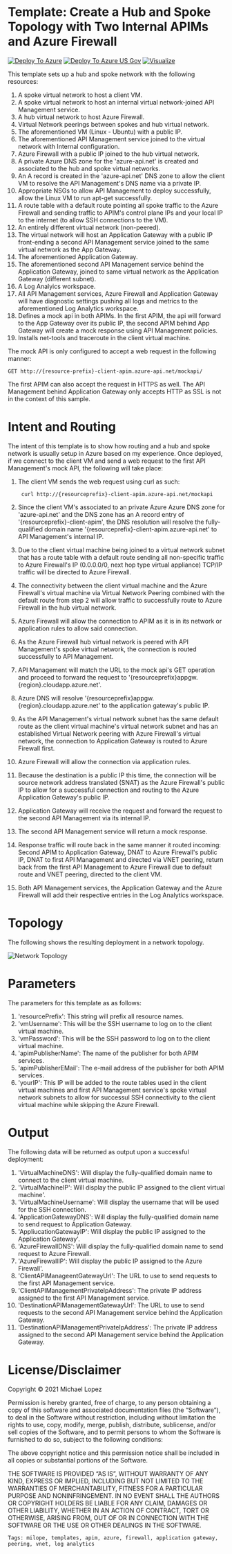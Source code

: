 # Template: Create a Hub and Spoke Topology with Two Internal APIMs and Azure Firewall

[![Deploy To Azure](https://raw.githubusercontent.com/Azure/azure-quickstart-templates/master/1-CONTRIBUTION-GUIDE/images/deploytoazure.svg?sanitize=true)](https://portal.azure.com/#create/Microsoft.Template/uri/https%3a%2f%2fraw.githubusercontent.com%2fmilope%2fazuretools%2fmaster%2fsrc%2ftemplates%2fapi-management%2fapim-to-apim-hub-and-spoke%2fazureDeploy.json)
[![Deploy To Azure US Gov](https://raw.githubusercontent.com/Azure/azure-quickstart-templates/master/1-CONTRIBUTION-GUIDE/images/deploytoazuregov.svg?sanitize=true)](https://portal.azure.us/#create/Microsoft.Template/uri/https%3a%2f%2fraw.githubusercontent.com%2fmilope%2fazuretools%2fmaster%2fsrc%2ftemplates%2fapi-management%2fapim-to-apim-hub-and-spoke%2fazureDeploy.json)
[![Visualize](https://raw.githubusercontent.com/Azure/azure-quickstart-templates/master/1-CONTRIBUTION-GUIDE/images/visualizebutton.svg?sanitize=true)](http://armviz.io/#/?load=https%3a%2f%2fraw.githubusercontent.com%2fmilope%2fazuretools%2fmaster%2fsrc%2ftemplates%2fapi-management%2fapim-to-apim-hub-and-spoke%2fazureDeploy.json)

This template sets up a hub and spoke network with the following resources:

1. A spoke virtual network to host a client VM.
2. A spoke virtual network to host an internal virtual network-joined API Management service.
3. A hub virtual network to host Azure Firewall.
4. Virtual Network peerings between spokes and hub virtual network.
5. The aforementioned VM (Linux - Ubuntu) with a public IP.
6. The aforementioned API Management service joined to the virtual network with Internal configuration.
7. Azure Firewall with a public IP joined to the hub virtual network.
8. A private Azure DNS zone for the 'azure-api.net' is created and associated to the hub and spoke virtual networks.
9. An A record is created in the 'azure-api.net' DNS zone to allow the client VM to resolve the API Management's DNS name via a private IP.
10. Appropriate NSGs to allow API Management to deploy successfully, allow the Linux VM to run apt-get successfully.
11. A route table with a default route pointing all spoke traffic to the Azure Firewall and sending traffic to APIM's control plane IPs and your local IP to the internet (to allow SSH connections to the VM).
12. An entirely different virtual network (non-peered).
13. The virtual network will host an Application Gateway with a public IP front-ending a second API Management service joined to the same virtual network as the App Gateway.
14. The aforementioned Application Gateway.
15. The aforementioned second API Management service behind the Application Gateway, joined to same virtual network as the Application Gateway (different subnet).
16. A Log Analyics workspace.
17. All API Management services, Azure Firewall and Application Gateway will have diagnostic settings pushing all logs and metrics to the aforementioned Log Analytics workspace.
18. Defines a mock api in both APIMs. In the first APIM, the api will forward to the App Gateway over its public IP, the second APIM behind App Gateway will create a mock response using API Management policies.
19. Installs net-tools and traceroute in the client virtual machine.

The mock API is only configured to accept a web request in the following manner:

    GET http://{resource-prefix}-client-apim.azure-api.net/mockapi/

The first APIM can also accept the request in HTTPS as well. The API Management behind Application Gateway only accepts HTTP as SSL is not in the context of this sample.

# Intent and Routing

The intent of this template is to show how routing and a hub and spoke network is usually setup in Azure based on my experience. Once deployed, if we connect to the client VM and send a web request to the first API Management's mock API, the following will take place:

1. The client VM sends the web request using curl as such:

        curl http://{resourceprefix}-client-apim.azure-api.net/mockapi

2. Since the client VM's associated to an private Azure Azure DNS zone for 'azure-api.net' and the DNS zone has an A record entry of '{resourceprefix}-client-apim', the DNS resolution will resolve the fully-qualified domain name '{resourceprefix}-client-apim.azure-api.net' to API Management's internal IP.
3. Due to the client virtual machine being joined to a virtual network subnet that has a route table with a default route sending all non-specific traffic to Azure Firewall's IP (0.0.0.0/0, next hop type virtual appliance) TCP/IP traffic will be directed to Azure Firewall.
4. The connectivity between the client virtual machine and the Azure Firewall's virtual machine via Virtual Network Peering combined with the default route from step 2 will allow traffic to successfully route to Azure Firewall in the hub virtual network.
5. Azure Firewall will allow the connection to APIM as it is in its network or application rules to allow said connection.
6. As the Azure Firewall hub virtual network is peered with API Management's spoke virtual network, the connection is routed successfully to API Management.
7. API Management will match the URL to the mock api's GET operation and proceed to forward the request to '{resourceprefix}appgw.{region}.cloudapp.azure.net'.
8. Azure DNS will resolve '{resourceprefix}appgw.{region}.cloudapp.azure.net' to the application gateway's public IP.
9. As the API Management's virtual network subnet has the same default route as the client virtual machine's virtual network subnet and has an established Virtual Network peering with Azure Firewall's virtual network, the connection to Application Gateway is routed to Azure Firewall first.
10. Azure Firewall will allow the connection via application rules.
11. Because the destination is a public IP this time, the connection will be source network address translated (SNAT) as the Azure Firewall's public IP to allow for a successful connection and routing to the Azure Application Gateway's public IP.
12. Application Gateway will receive the request and forward the request to the second API Management via its internal IP.
13. The second API Management service will return a mock response.
14. Response traffic will route back in the same manner it routed incoming: Second APIM to Application Gateway, DNAT to Azure Firewall's public IP, DNAT to first API Management and directed via VNET peering, return back from the first API Management to Azure Firewall due to default route and VNET peering, directed to the client VM.
15. Both API Management services, the Application Gateway and the Azure Firewall will add their respective entries in the Log Analytics workspace.

# Topology

The following shows the resulting deployment in a network topology.

![Network Topology](apim-hub-and-spoke-topology.png)

# Parameters

The parameters for this template as as follows:

1. 'resourcePrefix': This string will prefix all resource names.
2. 'vmUsername': This will be the SSH username to log on to the client virtual machine.
3. 'vmPassword': This will be the SSH password to log on to the client virtual machine.
4. 'apimPublisherName': The name of the publisher for both APIM services.
5. 'apimPublisherEMail': The e-mail address of the publisher for both APIM services.
6. 'yourIP': This IP will be added to the route tables used in the client virtual machines and first API Management service's spoke virtual network subnets to allow for successul SSH connectivity to the client virtual machine while skipping the Azure Firewall.

# Output

The following data will be returned as output upon a successful deployment:

1. 'VirtualMachineDNS': Will display the fully-qualified domain name to connect to the client virtual machine.
2. 'VirtualMachineIP': Will display the public IP assigned to the client virtual machine'.
3. 'VirtualMachineUsername': Will display the username that will be used for the SSH connection.
4. 'ApplicationGatewayDNS': Will display the fully-qualified domain name to send request to Application Gateway.
5. 'AppliucationGatewayIP': Will display the public IP assigned to the Application Gateway'.
4. 'AzureFirewallDNS': Will display the fully-qualified domain name to send request to Azure Firewall.
5. 'AzureFirewallIP': Will display the public IP assigned to the Azure Firewall'.
6. 'ClientAPIManageentGatewayUrl': The URL to use to send requests to the first API Management service.
7. 'ClientAPIManagementPrivateIpAddress': The private IP address assigned to the first API Management service.
8. 'DestinationAPIManagementGatewayUrl': The URL to use to send requests to the second API Management service behind the Application Gateway.
9. 'DestinationAPIManagementPrivateIpAddress': The private IP address assigned to the second API Management service behind the Application Gateway.

# License/Disclaimer

Copyright © 2021 Michael Lopez

Permission is hereby granted, free of charge, to any person obtaining a copy of
this software and associated documentation files (the “Software”), to deal in
the Software without restriction, including without limitation the rights to
use, copy, modify, merge, publish, distribute, sublicense, and/or sell copies
of the Software, and to permit persons to whom the Software is furnished to do
so, subject to the following conditions:

The above copyright notice and this permission notice shall be included in all
copies or substantial portions of the Software.

THE SOFTWARE IS PROVIDED “AS IS”, WITHOUT WARRANTY OF ANY KIND, EXPRESS OR
IMPLIED, INCLUDING BUT NOT LIMITED TO THE WARRANTIES OF MERCHANTABILITY,
FITNESS FOR A PARTICULAR PURPOSE AND NONINFRINGEMENT. IN NO EVENT SHALL THE
AUTHORS OR COPYRIGHT HOLDERS BE LIABLE FOR ANY CLAIM, DAMAGES OR OTHER
LIABILITY, WHETHER IN AN ACTION OF CONTRACT, TORT OR OTHERWISE, ARISING FROM,
OUT OF OR IN CONNECTION WITH THE SOFTWARE OR THE USE OR OTHER DEALINGS IN THE
SOFTWARE.

`Tags: milope, templates, apim, azure, firewall, application gateway, peering, vnet, log analytics`
